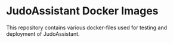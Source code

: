 JudoAssistant Docker Images
===========================
This repository contains various docker-files used for testing and deployment
of JudoAssistant.

